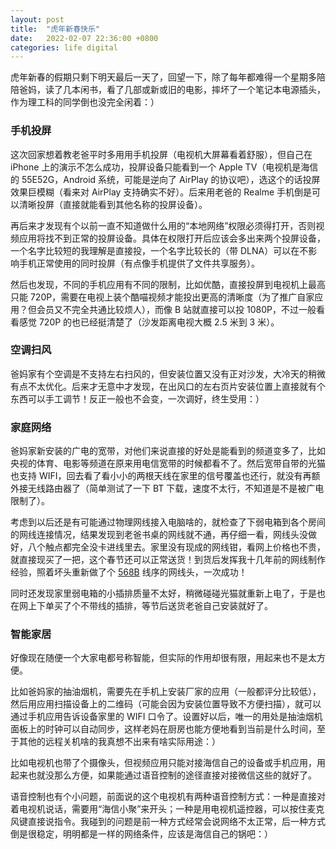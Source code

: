 ```yaml
---
layout: post
title:  "虎年新春快乐"
date:   2022-02-07 22:36:00 +0800
categories: life digital
---
```


虎年新春的假期只剩下明天最后一天了，回望一下，除了每年都难得一个星期多陪陪爸妈，读了几本闲书，看了几部或新或旧的电影，摔坏了一个笔记本电源插头，作为理工科的同学倒也没完全闲着：）

### 手机投屏

这次回家想着教老爸平时多用用手机投屏（电视机大屏幕看着舒服），但自己在 iPhone 上的演示不怎么成功，投屏设备只能看到一个 Apple TV（电视机是海信的 55E52G，Android 系统，可能是逆向了 AirPlay 的协议吧），选这个的话投屏效果巨模糊（看来对 AirPlay 支持确实不好）。后来用老爸的 Realme 手机倒是可以清晰投屏（直接就能看到其他名称的投屏设备）。

再后来才发现有个以前一直不知道做什么用的“本地网络”权限必须得打开，否则视频应用将找不到正常的投屏设备。具体在权限打开后应该会多出来两个投屏设备，一个名字比较短的我理解是直接投，一个名字比较长的（带 DLNA）可以在不影响手机正常使用的同时投屏（有点像手机提供了文件共享服务）。

然后也发现，不同的手机应用有不同的限制，比如优酷，直接投屏到电视机上最高只能 720P，需要在电视上装个酷喵视频才能投出更高的清晰度（为了推广自家应用？但会员又不完全共通比较烦人），而像 B 站就直接可以投 1080P，不过一般看看感觉 720P 的也已经挺清楚了（沙发距离电视大概 2.5 米到 3 米）。

### 空调扫风

爸妈家有个空调是不支持左右扫风的，但安装位置又没有正对沙发，大冷天的稍微有点不太优化。后来才无意中才发现，在出风口的左右页片安装位置上直接就有个东西可以手工调节！反正一般也不会变，一次调好，终生受用：）

### 家庭网络

爸妈家新安装的广电的宽带，对他们来说直接的好处是能看到的频道变多了，比如央视的体育、电影等频道在原来用电信宽带的时候都看不了。然后宽带自带的光猫也支持 WIFI，回去看了看小小的两根天线在家里的信号覆盖也还行，就没有再额外接无线路由器了（简单测试了一下 BT 下载，速度不太行，不知道是不是被广电限制了）。

考虑到以后还是有可能通过物理网线接入电脑啥的，就检查了下弱电箱到各个房间的网线连接情况，结果发现到老爸书桌的网线就不通，再仔细一看，网线头没做好，八个触点都完全没卡进线里去。家里没有现成的网线钳，看网上价格也不贵，就直接现买了一把，这个春节还可以正常送货！到货后发挥我十几年前的网线制作经验，照着坏头重新做了个 [568B](https://jingyan.baidu.com/article/aa6a2c14f4061c0d4d19c44e.html) 线序的网线头，一次成功！

同时还发现家里弱电箱的小插排质量不太好，稍微碰碰光猫就重新上电了，于是也在网上下单买了个不带线的插排，等节后送货老爸自己安装就好了。

### 智能家居

好像现在随便一个大家电都号称智能，但实际的作用却很有限，用起来也不是太方便。

比如爸妈家的抽油烟机，需要先在手机上安装厂家的应用（一般都评分比较低），然后用应用扫描设备上的二维码（可能会因为安装位置导致不方便扫描），就可以通过手机应用告诉设备家里的 WIFI 口令了。设置好以后，唯一的用处是抽油烟机面板上的时钟可以自动同步，这样老妈在厨房也能方便地看到当前是什么时间，至于其他的远程关机啥的我真想不出来有啥实际用途：）

比如电视机也带了个摄像头，但视频应用只能对接海信自己的设备或手机应用，用起来也就没那么方便，如果能通过语音控制的途径直接对接微信这些的就好了。

语音控制也有个小问题，前面说的这个电视机有两种语音控制方式：一种是直接对着电视机说话，需要用“海信小聚”来开头；一种是用电视机遥控器，可以按住麦克风键直接说指令。我碰到的问题是前一种方式经常会说网络不太正常，后一种方式倒是很稳定，明明都是一样的网络条件，应该是海信自己的锅吧：）

<script src="https://utteranc.es/client.js"
        repo="yingang/yingang.github.io"
        issue-term="pathname"
        label="Comment"
        theme="github-light"
        crossorigin="anonymous"
        async>
</script>